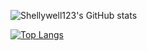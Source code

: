 ![Shellywell123's GitHub stats](https://github-readme-stats.vercel.app/api?username=shellywell123&show_icons=true&theme=merko)

[![Top Langs](https://github-readme-stats.vercel.app/api/top-langs/?username=Shellywell123&layout=compact&theme=merko)](https://github.com/shellywell123/github-readme-stats)
